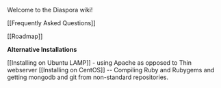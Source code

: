 Welcome to the Diaspora wiki!

[[Frequently Asked Questions]]

[[Roadmap]]

**Alternative Installations**

[[Installing on Ubuntu LAMP]] - using Apache as opposed to Thin webserver
[[Installing on CentOS]] -- Compiling Ruby and Rubygems and getting mongodb and git from non-standard repositories.